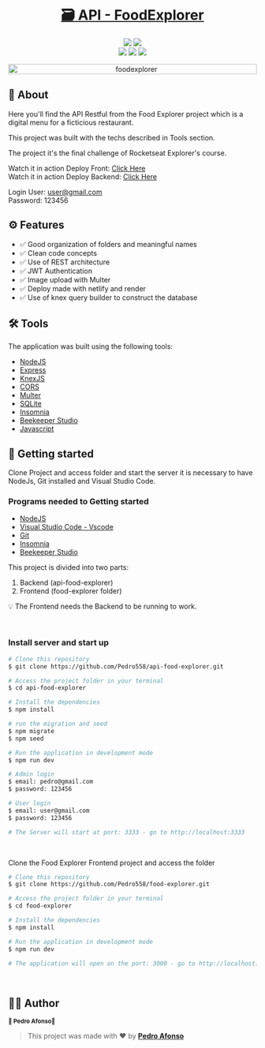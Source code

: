 <h1 align="center">
  <a href="#">🗃 API - FoodExplorer</a>
</h1>

<p align="center">
  <img src="https://img.shields.io/static/v1?label=license&message=ISC&color=8022F5&style=flat">
  <img src="https://img.shields.io/static/v1?label=license&message=ISC&color=8022F5&style=flat">
  <br/>
  <img src="https://img.shields.io/badge/-NodeJS-339933?logo=node.js&logoColor=white&style=for-the-badge">
  <img src="https://img.shields.io/badge/-Express-000000?logo=express&logoColor=white&style=for-the-badge">
  <img src="https://img.shields.io/badge/-SQLite-003B57?logo=sqlite&logoColor=white&style=for-the-badge">
  
</p>

<p align="center" style="display: flex; align-items: flex-start; justify-content: center;">
  <img alt="foodexplorer" title="#foodexplorer" src="https://i.imgur.com/2NQ9gg8.jpg" width="100%">
</p>

## 📖 About <a name='about'></a>

Here you'll find the API Restful from the Food Explorer project which is a digital menu for a ficticious restaurant.

This project was built with the techs described in Tools section.

The project it's the final challenge of Rocketseat Explorer's course. 

Watch it in action Deploy Front: [Click Here](https://food-explorer-application.netlify.app/)  
Watch it in action Deploy Backend: [Click Here](https://api-food-explorer-t2r6.onrender.com) 

Login User: user@gmail.com  
Password: 123456

## ⚙️ Features

- ✅ Good organization of folders and meaningful names
- ✅ Clean code concepts
- ✅ Use of REST architecture
- ✅ JWT Authentication
- ✅ Image upload with Multer
- ✅ Deploy made with netlify and render
- ✅ Use of knex query builder to construct the database

## 🛠️ Tools

The application was built using the following tools:

- [NodeJS](https://nodejs.org/en/)
- [Express](https://expressjs.com/pt-br/)
- [KnexJS](http://knexjs.org/)
- [CORS](https://expressjs.com/en/resources/middleware/cors.html)
- [Multer](https://github.com/expressjs/multer)
- [SQLite](https://github.com/mapbox/node-sqlite3)
- [Insomnia](https://insomnia.rest/download)
- [Beekeeper Studio](https://www.beekeeperstudio.io/)
- [Javascript](https://developer.mozilla.org/pt-BR/docs/Web/JavaScript)

## 🚀 Getting started

Clone Project and access folder and start the server it is necessary to have NodeJs, Git
installed and Visual Studio Code.

### Programs needed to Getting started

- [NodeJS](https://nodejs.org/en/)
- [Visual Studio Code - Vscode](https://code.visualstudio.com/)
- [Git](https://git-scm.com/)
- [Insomnia](https://insomnia.rest/download)
- [Beekeeper Studio](https://www.beekeeperstudio.io/)

This project is divided into two parts:
1. Backend (api-food-explorer) 
2. Frontend (food-explorer folder)

💡 The Frontend needs the Backend to be running to work.

<br />

### Install server and start up

```bash
# Clone this repository
$ git clone https://github.com/Pedro558/api-food-explorer.git

# Access the project folder in your terminal
$ cd api-food-explorer

# Install the dependencies
$ npm install

# run the migration and seed
$ npm migrate
$ npm seed

# Run the application in development mode
$ npm run dev

# Admin login
$ email: pedro@gmail.com
$ password: 123456

# User login
$ email: user@gmail.com
$ password: 123456

# The Server will start at port: 3333 - go to http://localhost:3333
```

<br />

Clone the Food Explorer Frontend project and access the folder

```bash
# Clone this repository
$ git clone https://github.com/Pedro558/food-explorer.git

# Access the project folder in your terminal
$ cd food-explorer

# Install the dependencies
$ npm install

# Run the application in development mode
$ npm run dev

# The application will open on the port: 3000 - go to http://localhost:5173/ or http://127.0.0.1:5173/ 
```

<br />

## 🦸‍♂️ Author
<p>
 <sub><strong>🌟 Pedro Afonso🌟</strong></sub>
</p>

>This project was made with ❤️ by **[Pedro Afonso](https://www.linkedin.com/in/pedro-afonso-lkdn/)**


